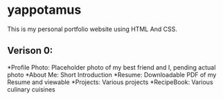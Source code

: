 # yappotamus
This is my personal portfolio website using HTML And CSS. 

## Verison 0:
*Profile Photo: Placeholder photo of my best friend and I, pending actual photo
*About Me: Short Introduction
*Resume: Downloadable PDF of my Resume and viewable
*Projects: Various projects
*RecipeBook: Various culinary cuisines
